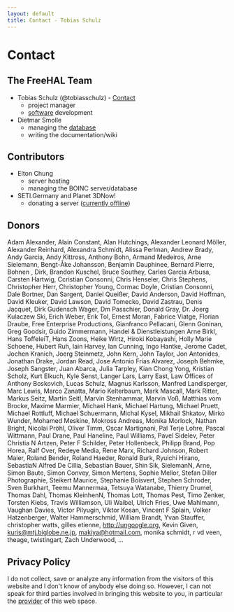 ```yaml
---
layout: default
title: Contact - Tobias Schulz
---
```


# Contact

## The FreeHAL Team

* Tobias Schulz (@tobiasschulz) - [Contact](http://tobiasschulz.github.io/contact.html)
  * project manager
  * [software](http://freehal.github.com/) development
* Dietmar Smolle
  * managing the [database](http://freehal.googlecode.com/svn/trunk/hal2012/lang_de/)
  * writing the documentation/wiki

## Contributors

* Elton Chung
  * server hosting
  * managing the BOINC server/database
* SETI.Germany and Planet 3DNow!
  * donating a server ([currently offline](http://www.seti-germany.de/forum/freehal/3041-serverstatus-fragen-usw-82.html#post215354))

## Donors

Adam Alexander, Alain Constant, Alan Hutchings, Alexander Leonard Möller, Alexander Reinhard, Alexandra Schmidt, Alissa Perlman, Andrew Brady, Andy Garcia, Andy Kittross, Anthony Bohn, Armand Medeiros, Arne Sielemann, Bengt-Åke Johansson, Benjamin Dauphinee, Bernard Pierre, Bohnen , Dirk, Brandon Kuschel, Bruce Southey, Carles Garcia Arbusa, Carsten Hartwig, Ccristian Consonni, Chris Henseler, Chris Stephens, Christopher Herr, Christopher Young, Cormac Doyle, Cristian Consonni, Dale Bortner, Dan Sargent, Daniel Queißer, David Anderson, David Hoffman, David Kleuker, David Lawson, David Tomecko, David Zastrau, Denis Jacquet, Dirk Gudensch Wager, Dm Passchier, Donald Gray, Dr. Joerg Kulaczew Ski, Erich Weber, Erik Tol, Ernest Moran, Fabrice Viatge, Florian Draube, Free Enterprise Productions, Gianfranco Pellacani, Glenn Goninan, Greg Goodsir, Guido Zimmermann, Handel & Dienstleistungen Arne Birkl, Hans Toffelei­T, Hans Zoons, Heike Wirtz, Hiroki Kobayashi, Holly Marie Schoene, Hubert Ruh, Iain Harvey, Ian Cunning, Ingo Hantke, Jerome Cadet, Jochen Kranich, Joerg Steinmetz, John Kern, John Taylor, Jon Antonides, Jonathan Drake, Jordan Read, Jose Antonio Frias Alvarez, Joseph Behmke, Joseph Sangster, Juan Abarca, Julia Tarpley, Kian Chong Yong, Kristian Scholz, Kurt Elkuch, Kyle Senst, Langer Lars, Larry East, Law Offices of Anthony Boskovich, Lucas Schulz, Magnus Karlsson, Manfred Landlsperger, Marc Lewis, Marco Zanatta, Mario Kelterbaum, Mark Mascall, Mark Ritter, Markus Seitz, Martin Seitl, Marvin Stenhammar, Marvin Voß, Matthias vom Brocke, Maxime Marmier, Michael Hank, Michael Hartung, Michael Pruett, Michael Rottluff, Michael Schuermann, Michal Kysel, Mikhail Shkatov, Mirko Wunder, Mohamed Meskine, Mokross Andreas, Monika Morlock, Nathan Bright, Nicolai Pröhl, Oliver Timm, Oscar Martignani, Pal Terje Lohre, Pascal Wittmann, Paul Drane, Paul Haneline, Paul Williams, Pavel Sidelev, Peter Christia N Artzen, Peter F Schilder, Peter Hollenbeck, Philipp Brand, Pop Horea, Ralf Over, Redeye Media, Rene Marx, Richard Johnson, Robert Maier, Roland Bender, Roland Haeder, Ronald Burk, Ryuichi Hirano, Sebastia­N Alfred De Cillia, Sebastian Bauer, Shin Sik, Sieleman­N, Arne, Simon Baute, Simon Convey, Simon Mertens, Sophie Mellor, Stefan Diller Photographie, Steikert Maurice, Stephanie Boisvert, Stephen Schroder, Sven Burkhart, Teemu Mannermaa, Tetsuya Watanabe, Thierry Drumel, Thomas Dahl, Thomas Kleinhen­N, Thomas Lott, Thomas Pest, Timo Zenker, Torsten Kiebs, Travis Williamson, Uli Waibel, Ulrich Fries, Uwe Mahlmann, Vaughan Davies, Victor Pilyugin, Viktor Kosan, Vincent F Splain, Volker Hatzenberger, Walter Hammerschmid, William Brandt, Yvan Stauffer, christopher watts, gilles etienne, http://ungoogle.org, Kevin Given, kuris@mtj.biglobe.ne.jp, makiya@hotmail.com, monika schmidt, r vd veen, theage, twistingart, Zach Underwood, ...

## Privacy Policy

I do not collect, save or analyze any information from the visitors of this website and I don't know of anybody else doing so. However, I can not speak for third parties involved in bringing this website to you, in particular the [provider](https://pages.github.com/) of this web space.

